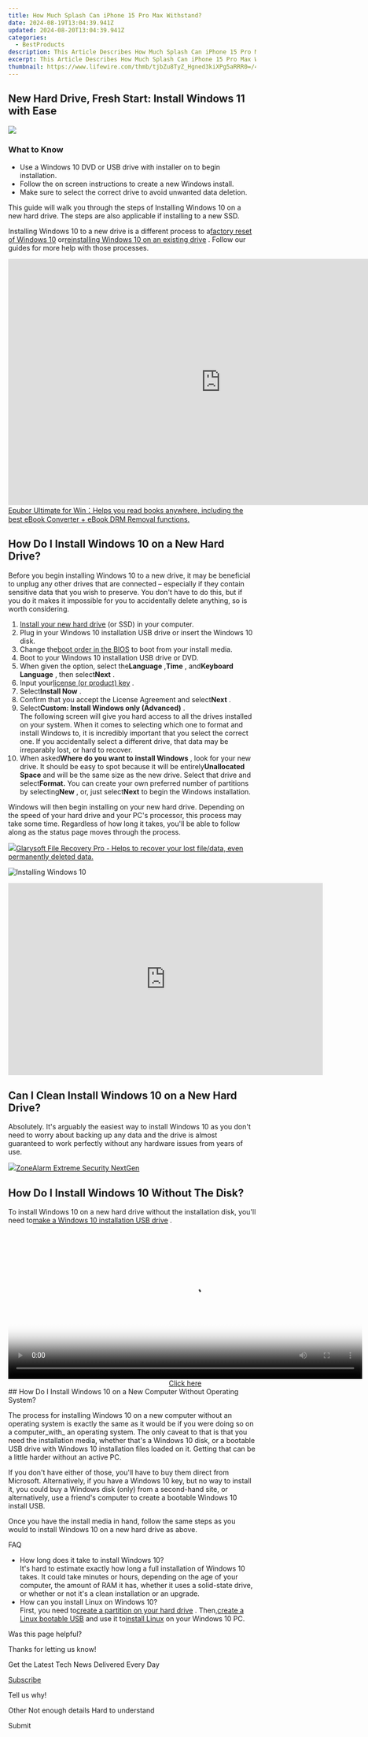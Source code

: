 ```yaml
---
title: How Much Splash Can iPhone 15 Pro Max Withstand?
date: 2024-08-19T13:04:39.941Z
updated: 2024-08-20T13:04:39.941Z
categories:
  - BestProducts
description: This Article Describes How Much Splash Can iPhone 15 Pro Max Withstand?
excerpt: This Article Describes How Much Splash Can iPhone 15 Pro Max Withstand?
thumbnail: https://www.lifewire.com/thmb/tjbZu8TyZ_Hgned3kiXPg5aRRR0=/400x300/filters:no_upscale():max_bytes(150000):strip_icc():format(webp)/Wet-iPhone-Back-8662979-a71b5d4cea344ad6a70305a5c0b42723.jpeg
---
```


## New Hard Drive, Fresh Start: Install Windows 11 with Ease
<!-- affiliate ads begin -->
<a href="https://secure.2checkout.com/order/checkout.php?PRODS=4940312&QTY=1&AFFILIATE=108875&CART=1"><img src="https://secure.avangate.com/images/merchant/333ac5d90817d69113471fbb6e531bee/sps-partnership-728x90eng.png" border="0"></a>
<!-- affiliate ads end -->
### What to Know

* Use a Windows 10 DVD or USB drive with installer on to begin installation.
* Follow the on screen instructions to create a new Windows install.
* Make sure to select the correct drive to avoid unwanted data deletion.

 This guide will walk you through the steps of Installing Windows 10 on a new hard drive. The steps are also applicable if installing to a new SSD.

 Installing Windows 10 to a new drive is a different process to a[factory reset of Windows 10](https://www.lifewire.com/how-to-factory-reset-windows-10-5095657) or[reinstalling Windows 10 on an existing drive](https://www.lifewire.com/reinstall-windows-10-5096860) . Follow our guides for more help with those processes.

<!-- affiliate ads begin -->
<a href="https://secure.2checkout.com/order/checkout.php?PRODS=4599951&QTY=1&AFFILIATE=108875&CART=1"><iframe width="864" height="500" src="https://www.youtube.com/embed/jVnfr5HudQw" title="The Latest and Easiest Solution to Remove Kindle DRM on Windows (without Degrading)" frameborder="0" allow="accelerometer; autoplay; clipboard-write; encrypted-media; gyroscope; picture-in-picture; web-share" referrerpolicy="strict-origin-when-cross-origin" allowfullscreen></iframe>
Epubor Ultimate for Win：Helps you read books anywhere, including the best eBook Converter + eBook DRM Removal functions.</a>
<!-- affiliate ads end -->
## How Do I Install Windows 10 on a New Hard Drive?

 Before you begin installing Windows 10 to a new drive, it may be beneficial to unplug any other drives that are connected – especially if they contain sensitive data that you wish to preserve. You don't have to do this, but if you do it makes it impossible for you to accidentally delete anything, so is worth considering.

1. [Install your new hard drive](https://www.lifewire.com/how-to-install-an-ssd-in-your-laptop-4778273) (or SSD) in your computer.
2. Plug in your Windows 10 installation USB drive or insert the Windows 10 disk.
3. Change the[boot order in the BIOS](https://www.lifewire.com/change-the-boot-order-in-bios-2624528) to boot from your install media.
4. Boot to your Windows 10 installation USB drive or DVD.
5. When given the option, select the**Language** ,**Time** , and**Keyboard Language** , then select**Next** .
6. Input your[license (or product) key](https://www.lifewire.com/what-is-a-product-key-2625952) .
7. Select**Install Now** .
8. Confirm that you accept the License Agreement and select**Next** .
9. Select**Custom: Install Windows only (Advanced)** .  
 The following screen will give you hard access to all the drives installed on your system. When it comes to selecting which one to format and install Windows to, it is incredibly important that you select the correct one. If you accidentally select a different drive, that data may be irreparably lost, or hard to recover.
10. When asked**Where do you want to install Windows** , look for your new drive. It should be easy to spot because it will be entirely**Unallocated Space** and will be the same size as the new drive. Select that drive and select**Format.** You can create your own preferred number of partitions by selecting**New** , or, just select**Next** to begin the Windows installation.

 Windows will then begin installing on your new hard drive. Depending on the speed of your hard drive and your PC's processor, this process may take some time. Regardless of how long it takes, you'll be able to follow along as the status page moves through the process.

<!-- affiliate ads begin -->
<a href="https://order.glarysoft.com/order/checkout.php?PRODS=35408920&QTY=1&AFFILIATE=108875&CART=1"><img src="https://secure.avangate.com/images/merchant/6734fa703f6633ab896eecbdfad8953a/products/FR-200-1.png" border="0">Glarysoft File Recovery Pro - Helps to recover your lost file/data, even permanently deleted data. </a>
<!-- affiliate ads end -->
![Installing Windows 10](https://www.lifewire.com/thmb/r87gTTNxUr4mSogineOHRmgHUdY=/1500x0/filters:no_upscale():max_bytes(150000):strip_icc():format(webp)/installwindowshdd-f4a479e7148b4743bfd8d1010d9c7b71.jpg)

<!-- affiliate ads begin -->
<a href="https://secure.2checkout.com/order/checkout.php?PRODS=2337838&QTY=1&AFFILIATE=108875&CART=1"><iframe width="640" height="390" src="https://www.youtube.com/embed/rzZwphIv4RM" title="APFill - Ink and Toner Coverage Calculator" frameborder="0" allow="accelerometer; autoplay; clipboard-write; encrypted-media; gyroscope; picture-in-picture; web-share" referrerpolicy="strict-origin-when-cross-origin" allowfullscreen></iframe></a>
<!-- affiliate ads end -->
## Can I Clean Install Windows 10 on a New Hard Drive?

 Absolutely. It's arguably the easiest way to install Windows 10 as you don't need to worry about backing up any data and the drive is almost guaranteed to work perfectly without any hardware issues from years of use.  

<!-- affiliate ads begin -->
<a href="https://estore.zonealarm.com/order/checkout.php?PRODS=36245101&QTY=1&AFFILIATE=108875&CART=1"><img src="https://sc1.checkpoint.com/sc1/za/images/boxes/zang_box_trust.png" border="0">ZoneAlarm Extreme Security NextGen</a>
<!-- affiliate ads end -->
## How Do I Install Windows 10 Without The Disk?

 To install Windows 10 on a new hard drive without the installation disk, you'll need to[make a Windows 10 installation USB drive](https://www.lifewire.com/create-a-bootable-usb-for-windows-10-5096077) .

<!-- affiliate ads begin -->
<span id="1993652">
					<video width="720" height="300" style="cursor:pointer"
           poster="//a.impactradius-go.com/display-clicktoplayimage/1993652.jpeg"
           onclick="if(!this.playClicked){this.play();this.setAttribute('controls',true);this.playClicked=true;}">
	   <source src="//a.impactradius-go.com/display-ad/22993-1993652">
	   <img src="//a.impactradius-go.com/display-clicktoplayimage/1993652.jpeg" style="border: none; height: 100%; width: 100%; object-fit: contain">
	</video>
	<div style="width:720px;text-align:center"><a href="javascript:window.open(decodeURIComponent('https%3A%2F%2Fhomestyler.sjv.io%2Fc%2F5597632%2F1993652%2F22993'), '_blank');void(0);">Click here</a></div>
</span>
<img height="0" width="0" src="https://imp.pxf.io/i/5597632/1993652/22993" style="position:absolute;visibility:hidden;" border="0" />
<!-- affiliate ads end -->
## How Do I Install Windows 10 on a New Computer Without Operating System?

 The process for installing Windows 10 on a new computer without an operating system is exactly the same as it would be if you were doing so on a computer_with_ an operating system. The only caveat to that is that you need the installation media, whether that's a Windows 10 disk, or a bootable USB drive with Windows 10 installation files loaded on it. Getting that can be a little harder without an active PC.

 If you don't have either of those, you'll have to buy them direct from Microsoft. Alternatively, if you have a Windows 10 key, but no way to install it, you could buy a Windows disk (only) from a second-hand site, or alternatively, use a friend's computer to create a bootable Windows 10 install USB.

 Once you have the install media in hand, follow the same steps as you would to install Windows 10 on a new hard drive as above.

 FAQ

* How long does it take to install Windows 10?  
 It's hard to estimate exactly how long a full installation of Windows 10 takes. It could take minutes or hours, depending on the age of your computer, the amount of RAM it has, whether it uses a solid-state drive, or whether or not it's a clean installation or an upgrade.
* How can you install Linux on Windows 10?  
 First, you need to[create a partition on your hard drive](https://www.lifewire.com/how-to-partition-a-hard-drive-2626081) . Then,[create a Linux bootable USB](https://www.lifewire.com/how-to-burn-an-iso-file-to-a-usb-drive-2619270) and use it to[install Linux](https://www.lifewire.com/best-chromebook-emulators-4771771) on your Windows 10 PC.

Was this page helpful?

Thanks for letting us know!

 Get the Latest Tech News Delivered Every Day

[Subscribe](https://www.lifewire.com/#)

Tell us why!

 Other  Not enough details  Hard to understand

 Submit

<ins class="adsbygoogle"
     style="display:block"
     data-ad-format="autorelaxed"
     data-ad-client="ca-pub-7571918770474297"
     data-ad-slot="1223367746"></ins>



<ins class="adsbygoogle"
     style="display:block"
     data-ad-client="ca-pub-7571918770474297"
     data-ad-slot="8358498916"
     data-ad-format="auto"
     data-full-width-responsive="true"></ins>


